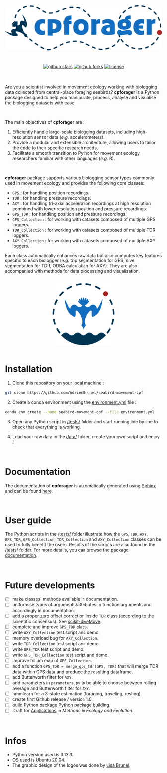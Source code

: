 <h1 align="center">
  <img src="sphinx-doc/_static/images/logo_cpforager_text_color.png" alt="cpforager text logo with colors" width="600">
</h1><br>

<div align="center">
  <a href="https://github.com/AdrienBrunel/seabird-movement-cpf/stargazers"><img alt="github stars" src="https://img.shields.io/github/stars/AdrienBrunel/seabird-movement-cpf"></a>
  <a href="https://github.com/AdrienBrunel/seabird-movement-cpf/forks"><img alt="github forks" src="https://img.shields.io/github/forks/AdrienBrunel/seabird-movement-cpf"></a>
  <a href="https://github.com/AdrienBrunel/seabird-movement-cpf/blob/master/LICENSE"><img alt="license" src="https://img.shields.io/badge/license-AGPLv3-blue"></a>
</div><br>

<br>

Are you a scientist involved in movement ecology working with biologging data collected from central-place foraging seabirds? **cpforager** is a Python package designed to help you manipulate, process, analyse and visualise the biologging datasets with ease.

<br>

The main objectives of **cpforager** are :  
1. Efficiently handle large-scale biologging datasets, including high-resolution sensor data (*e.g.* accelerometers).
2. Provide a modular and extensible architecture, allowing users to tailor the code to their specific research needs.
3. Facilitate a smooth transition to Python for movement ecology researchers familiar with other languages (*e.g.* R).

<br>

**cpforager** package supports various biologging sensor types commonly used in movement ecology and provides the following core classes:
* `GPS` : for handling position recordings. 
* `TDR` : for handling pressure recordings.
* `AXY` : for handling tri-axial acceleration recordings at high resolution combined with lower resolution position and pressure recordings.
* `GPS_TDR` : for handling position and pressure recordings.
* `GPS_Collection` : for working with datasets composed of multiple GPS loggers.
* `TDR_Collection` : for working with datasets composed of multiple TDR loggers.
* `AXY_Collection` : for working with datasets composed of multiple AXY loggers.

Each class automatically enhances raw data but also computes key features specific to each biologger (*e.g.* trip segmentation for GPS, dive segmentation for TDR, ODBA calculation for AXY). They are also accompanied with methods for data processing and visualisation.

<br>

<div align="center">
  <img src="sphinx-doc/_static/images/logo_cpforager_color.png" alt="cpforager logo with colors" width="200">
</div>

<br>

# Installation

1. Clone this repository on your local machine :
```bash
git clone https://github.com/AdrienBrunel/seabird-movement-cpf
```

2. Create a conda environment using the [environment.yml](environment.yml) file :
```bash
conda env create --name seabird-movement-cpf --file environment.yml
```

3. Open any Python script in [/tests/](./tests/) folder and start running line by line to check that everything is working.

4. Load your raw data in the [data/](./data/) folder, create your own script and enjoy !

<br>

# Documentation

The documentation of **cpforager** is automatically generated using [Sphinx](https://www.sphinx-doc.org/en/master/index.html) and can be found [here](https://adrienbrunel.github.io/seabird-movement-cpf/).  

<br>

# User guide 

The Python scripts in the [/tests/](./tests/) folder illustrate how the `GPS`, `TDR`, `AXY`, `GPS_TDR`, `GPS_Collection`, `TDR_Collection` and `AXY_Collection` classes can be used to fully benefit the users. Results of the scripts are also found in the [/tests/](./tests/) folder. For more details, you can browse the package [documentation](https://adrienbrunel.github.io/seabird-movement-cpf/).

<br>

# Future developments
- [ ] make classes' methods available in documentation.
- [ ] uniformise types of arguments/attributes in function arguments and accordingly in documentation.
- [ ] add a proper zero offset correction inside `TDR` class (according to the scientific consensus). See [scikit-diveMove](https://spluque.github.io/scikit-diveMove/modules/tdr.html#skdiveMove.TDR.read_netcdf).
- [ ] complete and improve `GPS_TDR` class.
- [ ] write `AXY_Collection` test script and demo. 
- [ ] memory overload bug for `AXY_Collection`. 
- [ ] write `TDR_Collection` test script and demo. 
- [ ] write `GPS_TDR` test script and demo. 
- [ ] write `GPS_TDR_Collection` test script and demo. 
- [ ] improve folium map of `GPS_Collection`.
- [ ] add a function `GPS_TDR = merge_gps_tdr(GPS, TDR)` that will merge TDR data within GPS data and produce the resulting dataframe.
- [ ] add Butterworth filter for `AXY`.
- [ ] add parameters in `parameters.py` to be able to choose between rolling average and Butterworth filter for `AXY`.
- [ ] hmmlearn for a 3-state estimation (foraging, traveling, resting).
- [ ] create first Github release / version 1.0. 
- [ ] build Python package [Python package building](https://packaging.python.org/en/latest/tutorials/packaging-projects/).
- [ ] Draft for [Applications](https://besjournals.onlinelibrary.wiley.com/hub/journal/2041210X/features/applicationpapers) in *Methods in Ecology and Evolution*.

<br>

# Infos
* Python version used is 3.13.3.
* OS used is Ubuntu 20.04.
* The graphic design of the logos was done by [Lisa Brunel](https://www.linkedin.com/in/lisa-brunel-60b217230?utm_source=share&utm_campaign=share_via&utm_content=profile&utm_medium=ios_app).
